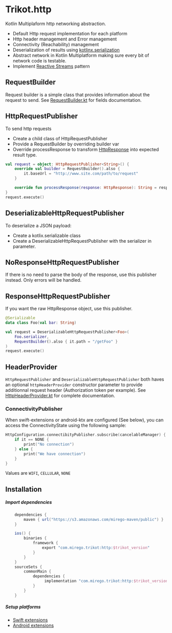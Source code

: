 # Trikot.http

Kotlin Multiplaform http networking abstraction.
- Default Http request implementation for each platform
- Http header management and Error management
- Connectivity (Reachability) management
- Deserialization of results using [kotlinx.serialization](https://github.com/Kotlin/kotlinx.serialization)
- Abstract network in Kotlin Multiplatform making sure every bit of network code is testable. 
- Implement [Reactive Streams](http://www.reactive-streams.org/) pattern

## RequestBuilder
Request builder is a simple class that provides information about the request to send. See [RequestBuilder.kt](https://github.com/mirego/trikot.http/blob/master/http/src/commonMain/kotlin/com/mirego/trikot/http/RequestBuilder.kt) for fields documentation.

## HttpRequestPublisher
To send http requests
- Create a child class of HttpRequestPublisher
- Provide a RequestBuilder by overriding builder var
- Override processResponse to transform [HttpResponse](https://github.com/mirego/trikot.http/blob/master/http/src/commonMain/kotlin/com/mirego/trikot/http/HttpResponse.kt) into expected result type.
```kotlin
val request = object: HttpRequestPublisher<String>() {
    override val builder = RequestBuilder().also {
        it.baseUrl = "http://www.site.com/path/to/request"
    }

    override fun processResponse(response: HttpResponse): String = response.bodyString ?: ""
}
request.execute()
```

## DeserializableHttpRequestPublisher
To deserialize a JSON payload:
- Create a kotlix.serializable class
- Create a DeserializableHttpRequestPublisher with the serializer in parameter.

## NoResponseHttpRequestPublisher
If there is no need to parse the body of the response, use this publisher instead. Only errors will be handled.

## ResponseHttpRequestPublisher
If you want the raw HttpResponse object, use this publisher.

```kotlin
@Serializable
data class Foo(val bar: String)

val request = DeserializableHttpRequestPublisher<Foo>(
    Foo.serializer,
    RequestBuilder().also { it.path = "/getFoo" }
)
request.execute()
```

## HeaderProvider
`HttpRequestPublisher` and `DeserializableHttpRequestPublisher` both haves an optional `httpHeaderProvider` constructor parameter to provide additionnal request header (Authorization token per example).
See [HttpHeaderProvider.kt](https://github.com/mirego/trikot.http/blob/master/http/src/commonMain/kotlin/com/mirego/trikot/http/HttpHeaderProvider.kt) for complete documentation.

### ConnectivityPublisher
When swift-extensions or android-ktx are configured (See below), you can access the ConnectivityState using the following sample:

```kotlin
HttpConfiguration.connectibityPublisher.subscribe(cancelableManager) {
    if it == NONE {
        print("No connection")
    } else {
        print("We have connection")
    }
}
```
Values are `WIFI`, `CELLULAR`, `NONE`

## Installation
##### Import dependencies
```groovy
    dependencies {
        maven { url("https://s3.amazonaws.com/mirego-maven/public") }
    }

    ios() {
        binaries {
            framework {
                export "com.mirego.trikot:http:$trikot_version"
            }
        }
    }
    sourceSets {
        commonMain {
            dependencies {
                 implementation "com.mirego.trikot:http:$trikot_version"
            }
        }
    }
```

##### Setup platforms
- [Swift extensions](./swift-extensions/README.md)
- [Android extensions](./android-ktx/README.md)
